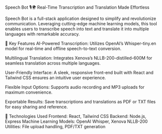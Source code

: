 Speech Bot 🎙️🌍
Real-Time Transcription and Translation Made Effortless

Speech Bot is a full-stack application designed to simplify and revolutionize communication. Leveraging cutting-edge machine learning models, this tool enables users to transcribe speech into text and translate it into multiple languages with remarkable accuracy.

🌟 Key Features
AI-Powered Transcription: Utilizes OpenAI’s Whisper-tiny.en model for real-time and offline speech-to-text conversion.

Multilingual Translation: Integrates Xenova’s NLLB-200-distilled-600M for seamless translation across multiple languages.

User-Friendly Interface: A sleek, responsive front-end built with React and Tailwind CSS ensures an intuitive user experience.

Flexible Input Options: Supports audio recording and MP3 uploads for maximum convenience.

Exportable Results: Save transcriptions and translations as PDF or TXT files for easy sharing and reference.

🚀 Technologies Used
Frontend: React, Tailwind CSS
Backend: Node.js, Express
Machine Learning Models: OpenAI Whisper, Xenova NLLB-200
Utilities: File upload handling, PDF/TXT generation
